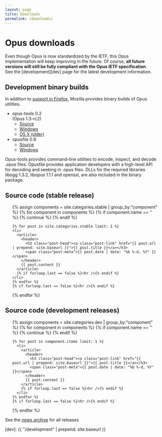 ```yaml
---
layout: page
title: Downloads
permalink: /downloads/
---
```


# Opus downloads

Even though Opus is now standardized by the IETF, this Opus implementation will keep improving in the future.
Of course, __all future versions will still be fully compliant with the Opus IETF specification__.  
See the [development][dev] page for the latest development information.

## Development binary builds

In addition to [support in Firefox][ff_opus], Mozilla provides binary builds of Opus utilities.

<ul class="download-list">
  <li>opus-tools <span>0.2</span><br /><span>(Opus 1.3-rc2)</span>
    <ul>
      <li><a href="https://archive.mozilla.org/pub/opus/opus-tools-0.2.tar.gz">Source</a></li>
      <li><a href="https://archive.mozilla.org/pub/opus/win32/opus-tools-0.2-win32.zip">Windows</a></li>
      <li><a href="https://archive.mozilla.org/pub/opus/macos/opus-tools-0.1.9-macos.tar.gz">OS X (older)</a></li>
    </ul>
  </li>
  <li>opusfile <span>0.9</span>
    <ul>
      <li><a href="https://archive.mozilla.org/pub/opus/opusfile-0.9.tar.gz">Source</a></li>
      <li><a href="https://archive.mozilla.org/pub/opus/win32/opusfile-v0.9-win32.zip">Windows</a></li>
    </ul>
  </li>
</ul>

Opus-tools provides command-line utilities to encode, inspect, and decode .opus files.
Opusfile provides application developers with a high-level API for decoding and seeking in .opus files. DLLs for the
required libraries libogg 1.3.2, libopus 1.1.1 and openssl, are also included in the binary package.



## Source code (stable release)

<ul class="post-list">
  {% assign components = site.categories.stable | group_by:"component" %}
  {% for component in components %}
    <!-- {{ component.name }} -->
    {% if component.name == '' %}
      {% continue %}
    {% endif %}

    {% for post in site.categories.stable limit: 1 %}
    <li>
      <article>
        <header>
          <h3 class="post-head"><a class="post-link" href="{{ post.url | prepend: site.baseurl }}">{{ post.title }}</a></h3>
          <span class="post-meta">{{ post.date | date: "%b %-d, %Y" }}</span>
        </header>
        {{ post.content }}
      </article>
      {% if forloop.last == false %}<hr />{% endif %}
    </li>
    {% endfor %}
    {% if forloop.last == false %}<hr />{% endif %}
  {% endfor %}
</ul>

## Source code (development releases)

<ul class="post-list">
  {% assign components = site.categories.dev | group_by:"component" %}
  {% for component in components %}
    <!-- {{ component.name }} -->
    {% if component.name == '' %}
      {% continue %}
    {% endif %}

    {% for post in component.items limit: 1 %}
      <li>
        <article>
          <header>
            <h3 class="post-head"><a class="post-link" href="{{ post.url | prepend: site.baseurl }}">{{ post.title }}</a></h3>
            <span class="post-meta">{{ post.date | date: "%b %-d, %Y" }}</span>
          </header>
          {{ post.content }}
        </article>
        {% if forloop.last == false %}<hr />{% endif %}
      </li>
    {% endfor %}
    {% if forloop.last == false %}<hr />{% endif %}
  {% endfor %}
</ul>

<p>See the <a href="{{ "/news" | prepend: site.baseurl }}">news archive</a> for all releases</p>

[ff_opus]: https://developer.mozilla.org/En/Media_formats_supported_by_the_audio_and_video_elements#Ogg_Opus
[dev]: {{ "/development" | prepend: site.baseurl }}
